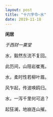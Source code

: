 ```yaml
---
layout: post
title: "十六字令~水"
date: 2019-11-18
---
```

   **闲居**
   
*于西财一粟堂*

水，毅然东流不复回。

此历间，山阻岩崔嵬。 

水，柔时性若柳叶眉。

风乍起，传波唤鸥归。

水，一泻千里何可追？ 

起狂澜，地崩连山摧。 


